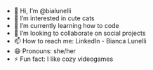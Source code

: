 - 👋 Hi, I’m @bialunelli
- 👀 I’m interested in cute cats
- 🌱 I’m currently learning how to code
- 💞️ I’m looking to collaborate on social projects
- 📫 How to reach me: LinkedIn - Bianca Lunelli
- 😄 Pronouns: she/her
- ⚡ Fun fact: I like cozy videogames

<!---
bialunelli/bialunelli is a ✨ special ✨ repository because its `README.md` (this file) appears on your GitHub profile.
You can click the Preview link to take a look at your changes.
--->
